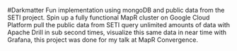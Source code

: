 #Darkmatter
Fun implementation using mongoDB and public data from the SETI project.
Spin up a fully functional MapR cluster on Google Cloud Platform pull the public data from SETI
query unlimited amounts of data with Apache Drill in sub second times,
visualize this same data in near time with Grafana,
this project was done for my talk at MapR Convergence.


<img src="//media.npr.org/assets/img/2018/02/27/first-star-_wide-2cfbca2ae8d16845f200a84d49d7ddbb5b120323-s1600-c85.jpg" class="img" alt="">

